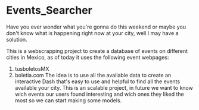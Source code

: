 # Events_Searcher
Have you ever wonder what you're gonna do this weekend or maybe you don't know what is happening right now at your city, well I may have a solution. 

This is a webscrapping project to create a database of events on different cities in Mexico, as of today it uses the following event webpages:
1. tusboletosMX
2. boletia.com
The idea is to use all the available data to create an interactive Dash that's easy to use and helpful to find all the events available your city. This is an scalable project, in future we want to know wich events our users found interesting and wich ones they liked the most so we can start making some models. 
